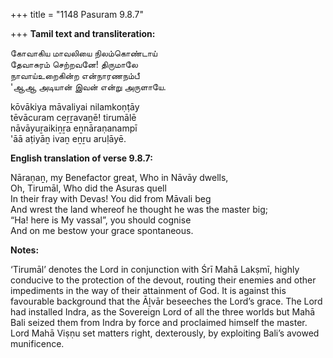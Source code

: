 +++
title = "1148 Pasuram 9.8.7"

+++
**Tamil text and transliteration:**

கோவாகிய மாவலியை நிலம்கொண்டாய்  
தேவாசுரம் செற்றவனே! திருமாலே  
நாவாய்உறைகின்ற என்நாரணநம்பீ  
'ஆஆ அடியான் இவன் என்று அருளாயே.

kōvākiya māvaliyai nilamkoṇṭāy  
tēvācuram ceṟṟavaṉē! tirumālē  
nāvāyuṟaikiṉṟa eṉnāraṇanampī  
'āā aṭiyāṉ ivaṉ eṉṟu aruḷāyē.

**English translation of verse 9.8.7:**

Nāraṇaṉ, my Benefactor great, Who in Nāvāy dwells,  
Oh, Tirumāl, Who did the Asuras quell  
In their fray with Devas! You did from Māvali beg  
And wrest the land whereof he thought he was the master big;  
“Ha! here is My vassal”, you should cognise  
And on me bestow your grace spontaneous.

**Notes:**

‘Tirumāl’ denotes the Lord in conjunction with Śrī Mahā Lakṣmī, highly conducive to the protection of the devout, routing their enemies and other impediments in the way of their attainment of God. It is against this favourable background that the Āḻvār beseeches the Lord’s grace. The Lord had installed Indra, as the Sovereign Lord of all the three worlds but Mahā Bali seized them from Indra by force and proclaimed himself the master. Lord Mahā Viṣṇu set matters right, dexterously, by exploiting Bali’s avowed munificence.


